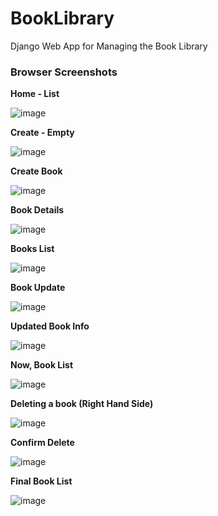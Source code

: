 # BookLibrary
 Django Web App for Managing the Book Library

<h3>Browser Screenshots</h3>

<strong>Home - List</strong>

![image](https://github.com/user-attachments/assets/0ff8713a-0cd9-4f86-b662-78f3b2f24f72) 

<strong>Create - Empty</strong>

![image](https://github.com/user-attachments/assets/ea27ddea-e620-4829-b78a-6a1e225ebe6d) 

<strong>Create Book</strong>

![image](https://github.com/user-attachments/assets/0a85be69-5c88-422f-9a48-ab7b7d7ebe2c) 

<strong>Book Details</strong>

![image](https://github.com/user-attachments/assets/4ebd7dec-aa43-4c1f-8b35-db31b095c7c1) 

<strong>Books List</strong>

![image](https://github.com/user-attachments/assets/a36fefd5-f4f1-42b4-ba53-bb3fbd87e59e) 

<strong>Book Update</strong>

![image](https://github.com/user-attachments/assets/5811c217-7c30-44b1-b8e2-f45da0cc3f59) 

<strong>Updated Book Info</strong>

![image](https://github.com/user-attachments/assets/8914176a-66bd-49ef-99ee-ff989f314a8c)

<strong>Now, Book List</strong>

![image](https://github.com/user-attachments/assets/4b7d61fc-a907-44bb-b962-86c89a1a2dc5)

<strong>Deleting a book (Right Hand Side)</strong>

![image](https://github.com/user-attachments/assets/027001ed-8e77-495b-b466-ea8c16d859b8)

<strong>Confirm Delete</strong>

![image](https://github.com/user-attachments/assets/79e5ebdb-925d-42c6-b352-10a8c8e7c58f)

<b>Final Book List </b>

![image](https://github.com/user-attachments/assets/11ac685d-65fa-42fd-aa53-7ebd96738dd3)
